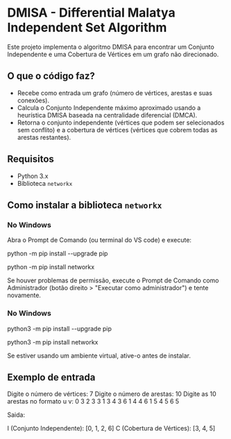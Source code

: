 # DMISA - Differential Malatya Independent Set Algorithm

Este projeto implementa o algoritmo DMISA para encontrar um Conjunto Independente e uma Cobertura de Vértices em um grafo não direcionado.

## O que o código faz?

- Recebe como entrada um grafo (número de vértices, arestas e suas conexões).
- Calcula o Conjunto Independente máximo aproximado usando a heurística DMISA baseada na centralidade diferencial (DMCA).
- Retorna o conjunto independente (vértices que podem ser selecionados sem conflito) e a cobertura de vértices (vértices que cobrem todas as arestas restantes).

## Requisitos

- Python 3.x
- Biblioteca `networkx`

## Como instalar a biblioteca `networkx`

### No Windows

Abra o Prompt de Comando (ou terminal do VS code) e execute:

python -m pip install --upgrade pip

python -m pip install networkx

Se houver problemas de permissão, execute o Prompt de Comando como Administrador (botão direito > "Executar como administrador") e tente novamente.

### No Windows

python3 -m pip install --upgrade pip

python3 -m pip install networkx

Se estiver usando um ambiente virtual, ative-o antes de instalar.

## Exemplo de entrada

Digite o número de vértices:
7
Digite o número de arestas:
10
Digite as 10 arestas no formato u v:
0 3
2 3
3 1
3 4
3 6
1 4
4 6
1 5
4 5
6 5

Saida:

I (Conjunto Independente): [0, 1, 2, 6]
C (Cobertura de Vértices): [3, 4, 5]
